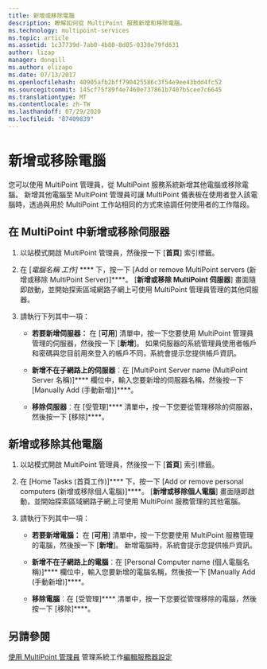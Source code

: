```yaml
---
title: 新增或移除電腦
description: 瞭解如何從 MultiPoint 服務新增和移除電腦。
ms.technology: multipoint-services
ms.topic: article
ms.assetid: 1c37739d-7ab0-4b80-8d05-0330e79fd631
author: lizap
manager: dongill
ms.author: elizapo
ms.date: 07/13/2017
ms.openlocfilehash: 40905afb2bff790425586c3f54e9ee43bdd4fc52
ms.sourcegitcommit: 145cf75f89f4e7460e737861b7407b5cee7c6645
ms.translationtype: MT
ms.contentlocale: zh-TW
ms.lasthandoff: 07/29/2020
ms.locfileid: "87409839"
---
```

# <a name="add-or-remove-computers"></a>新增或移除電腦
您可以使用 MultiPoint 管理員，從 MultiPoint 服務系統新增其他電腦或移除電腦。 新增其他電腦至 MultiPoint 管理員可讓 MultiPoint 儀表板在使用者登入該電腦時，透過與用於 MultiPoint 工作站相同的方式來協調任何使用者的工作階段。

## <a name="to-add-or-remove-servers-in-multipoint"></a>在 MultiPoint 中新增或移除伺服器

1.  以站模式開啟 MultiPoint 管理員，然後按一下 [**首頁**] 索引標籤。

2.  在 [*電腦名稱 工作]* **** 下，按一下 [Add or remove MultiPoint servers (新增或移除 MultiPoint Server)]****。 [**新增或移除 MultiPoint 伺服器**] 畫面隨即啟動，並開始探索區域網路子網上可使用 MultiPoint 管理員管理的其他伺服器。

3.  請執行下列其中一項：

    -   **若要新增伺服器：** 在 [**可用**] 清單中，按一下您要使用 MultiPoint 管理員管理的伺服器，然後按一下 [**新增**]。 如果伺服器的系統管理員使用者帳戶和密碼與您目前用來登入的帳戶不同，系統會提示您提供帳戶資訊。

    -   **新增不在子網路上的伺服器**︰在 [MultiPoint Server name (MultiPoint Server 名稱)]**** 欄位中，輸入您要新增的伺服器名稱，然後按一下 [Manually Add (手動新增)]****。

    -   **移除伺服器**︰在 [受管理]**** 清單中，按一下您要從管理移除的伺服器，然後按一下 [移除]****。

## <a name="to-add-or-remove-other-computers"></a>新增或移除其他電腦

1.  以站模式開啟 MultiPoint 管理員，然後按一下 [**首頁**] 索引標籤。

2.  在 [Home Tasks (首頁工作)]**** 下，按一下 [Add or remove personal computers (新增或移除個人電腦)]****。 [**新增或移除個人電腦**] 畫面隨即啟動，並開始探索區域網路子網上可使用 MultiPoint 服務管理的其他電腦。

3.  請執行下列其中一項：

    -   **若要新增電腦：** 在 [**可用**] 清單中，按一下您要使用 MultiPoint 服務管理的電腦，然後按一下 [**新增**]。 新增電腦時，系統會提示您提供帳戶資訊。

    -   **新增不在子網路上的電腦**︰在 [Personal Computer name (個人電腦名稱)]**** 欄位中，輸入您要新增的電腦名稱，然後按一下 [Manually Add (手動新增)]****。

    -   **移除電腦**︰在 [受管理]**** 清單中，按一下您要從管理移除的電腦，然後按一下 [移除]****。

## <a name="see-also"></a>另請參閱
[使用 MultiPoint 管理員](Manage-System-Tasks-Using-MultiPoint-Manager.md) 
 管理系統工作[編輯服務器設定](Edit-Server-Settings.md)